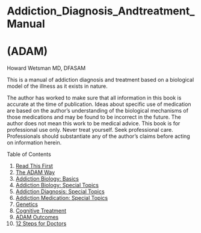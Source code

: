 <p align="center"><h1>Addiction_Diagnosis_Andtreatment_Manual</h1>
<h1>(ADAM)</h1>
Howard Wetsman MD, DFASAM</p>



This is a manual of addiction diagnosis and treatment based on a biological model of the illness as it exists in nature. 

The author has worked to make sure that all information in this book is accurate at the time of publication. Ideas about specific use of medication are based on the author’s understanding of the biological mechanisms of those medications and may be found to be incorrect in the future. The author does not mean this work to be medical advice. This book is for professional use only. Never treat yourself. Seek professional care. Professionals should substantiate any of the author’s claims before acting on information herein.

Table of Contents
1. [Read This First](./User_Caveat.md)
2. [The ADAM Way](./Part_One_The_ADAM_Way.md)
3. [Addiction Biology: Basics](./Part_Two_Biology_Basics.md)
4. [Addiction Biology: Special Topics](./Part_Three_Special_Topics_In_Biology.md)
5. [Addiction Diagnosis: Special Topics](./Part_Four_Special_Topics_Diagnosis.md)
6. [Addiction Medication: Special Topics](./Part_Five_Special_Topics_Medication.md)
7. [Genetics](./Part_Nine_Genetics.md)
8. [Cognitive Treatment](./Part_Ten_Cognitive_Treatment)
10. [ADAM Outcomes](./Part_Twelve_ADAM_Outcomes.md)
11. [12 Steps for Doctors](./Part_Thirteen_12_Steps_For_Doctors.md)
